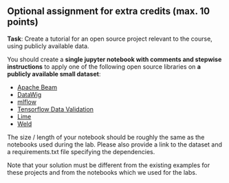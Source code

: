 ## Optional assignment for extra credits (max. 10 points)

**Task**: Create a tutorial for an open source project relevant to the course, using publicly available data.

You should create a **single jupyter notebook with comments and stepwise instructions** to apply one of 
the following open source libraries on **a publicly available small dataset**:

 * [Apache Beam](https://beam.apache.org/)
 * [DataWig](https://github.com/awslabs/datawig)
 * [mlflow](https://mlflow.org/)
 * [Tensorflow Data Validation](https://www.tensorflow.org/tfx/data_validation/get_started)
 * [Lime](https://github.com/marcotcr/lime)
 * [Weld](https://github.com/weld-project/weld)
 
The size / length of your notebook should be roughly the same as the notebooks used during the lab. Please also provide a link to the dataset and a requirements.txt file specifying the dependencies.
 
Note that your solution must be different from the existing examples for these projects and 
 from the notebooks which we used for the labs.
